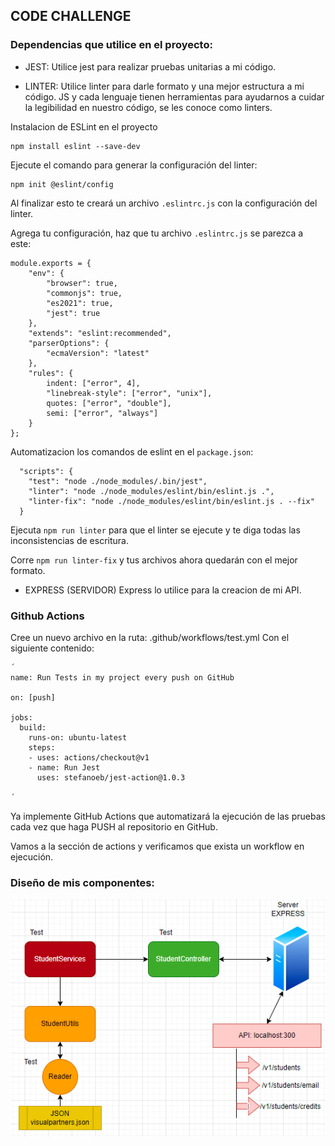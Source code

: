 ## CODE CHALLENGE

### Dependencias que utilice en el proyecto:

- JEST:
       Utilice jest para realizar pruebas unitarias a mi código.

- LINTER:
        Utilice linter para darle formato y una mejor estructura a mi código.
    JS y cada lenguaje tienen herramientas para ayudarnos a cuidar la legibilidad en nuestro código, se les conoce como linters.

Instalacion de ESLint en el proyecto
~~~ 
npm install eslint --save-dev 
~~~

Ejecute el comando para generar la configuración del linter:
~~~
npm init @eslint/config
~~~

Al finalizar esto te creará un archivo ` .eslintrc.js ` con la configuración del linter.

Agrega tu configuración, haz que tu archivo `.eslintrc.js` se parezca a este:

~~~
module.exports = {
    "env": {
        "browser": true,
        "commonjs": true,
        "es2021": true,
        "jest": true
    },
    "extends": "eslint:recommended",
    "parserOptions": {
        "ecmaVersion": "latest"
    },
    "rules": {
        indent: ["error", 4],
        "linebreak-style": ["error", "unix"],
        quotes: ["error", "double"],
        semi: ["error", "always"]
    }
};
~~~

Automatizacion los comandos de eslint en el `package.json`:
~~~
  "scripts": {
    "test": "node ./node_modules/.bin/jest",
    "linter": "node ./node_modules/eslint/bin/eslint.js .",
    "linter-fix": "node ./node_modules/eslint/bin/eslint.js . --fix"
  }
~~~
Ejecuta `npm run linter` para que el linter se ejecute y te diga todas las inconsistencias de escritura.

Corre `npm run linter-fix` y tus archivos ahora quedarán con el mejor formato.

- EXPRESS (SERVIDOR)
    Express lo utilice para la creacion de mi API.

### Github Actions 

Cree un nuevo archivo en la ruta: .github/workflows/test.yml
Con el siguiente contenido:

~~~
´
name: Run Tests in my project every push on GitHub

on: [push]

jobs:
  build:
    runs-on: ubuntu-latest
    steps:
    - uses: actions/checkout@v1
    - name: Run Jest
      uses: stefanoeb/jest-action@1.0.3

´
~~~

Ya implemente GitHub Actions que automatizará la ejecución de las pruebas cada vez que haga PUSH al repositorio en GitHub.

Vamos a la sección de actions y verificamos que exista un workflow en ejecución.


### Diseño de mis componentes:

![Image text](https://github.com/jorgealexis07/codechallenge/blob/master/images/DiagramCodeChallenge.PNG)